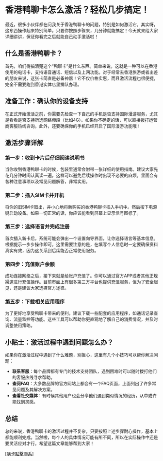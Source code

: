 # 香港鸭聊卡怎么激活？轻松几步搞定！

最近，很多小伙伴都在问我关于香港鸭聊卡的问题，特别是如何激活它。其实呀，这东西操作起来特别简单，只要你按照步骤来，几分钟就能搞定！今天就来给大家详细讲讲，保证你看完之后就能自己动手激活啦！

## 什么是香港鸭聊卡？

首先，咱们得搞清楚这个“鸭聊卡”是什么东西。简单来说，这就是一种可以在香港使用的电话卡，支持语音通话、短信以及上网功能。对于经常去香港旅游或者出差的朋友来说，这张卡简直是必备神器！它不仅价格实惠，而且激活流程也很便捷，完全不需要跑到香港实体店里排队办理。

## 准备工作：确认你的设备支持

在正式开始激活之前，你需要先检查一下自己的手机是否支持国际漫游服务，尤其是看看是否支持所选网络频段（比如4G）。如果你不确定的话，可以直接拨打运营商客服热线咨询。此外，还要确保你的手机已经开启了国际漫游功能哦！

## 激活步骤详解

### 第一步：收到卡片后仔细阅读说明书

当你收到香港鸭聊卡的时候，包装里通常会附带一张详细的使用指南。建议大家先花几分钟时间认真读一遍，这样可以避免后续操作时出现不必要的麻烦。里面会有各种注意事项以及常见问题解答，非常实用。

### 第二步：插入SIM卡并开机

将你的旧SIM卡取出，并小心地将新购买的香港鸭聊卡插入手机中。然后按下电源键启动设备。如果一切正常的话，你应该能看到屏幕上显示信号图标了。

### 第三步：选择语言并完成注册

首次插入新卡后，系统可能会弹出一个设置向导界面，让你选择语言等基本信息。根据提示一步步操作即可。这里需要注意的是，在填写个人信息时一定要确保资料真实有效，因为这关系到后续能否正常使用服务。

### 第四步：充值账户余额

成功连接网络之后，接下来就是给账户充值了。你可以通过官方APP或者其他正规渠道进行充值操作。目前市面上有很多第三方平台也提供充值服务，但为了安全起见，还是建议大家选择官方途径。

### 第五步：下载相关应用程序

为了更好地享受鸭聊卡带来的便利，建议下载一些配套的应用程序，如通话记录查询、流量监控等功能。这些工具可以帮助你更直观地了解自己的消费情况，并及时调整使用策略。

## 小贴士：激活过程中遇到问题怎么办？

如果你在激活过程中遇到了什么难题，别担心，这里有几个小技巧可以帮你解决问题：

- **联系客服**：每个品牌都有专门的技术支持团队，遇到困难时可以随时拨打他们的客服热线寻求帮助。
- **查阅FAQ**：大多数品牌的官方网站上都会有一个FAQ页面，上面列出了许多常见问题及其解决方案。
- **查看社交媒体**：有时候其他用户也会分享他们遇到类似情况的经历，从中或许能找到灵感。

## 总结

总的来说，香港鸭聊卡的激活过程并不复杂，只要按照上述步骤耐心操作，基本上都能顺利完成。当然啦，每个人的具体情况可能有所不同，所以在实际操作中还是要灵活应对才行。希望这篇文章能够帮到大家！

[[購卡點擊聯系](https://t.me/s/esim1088)]